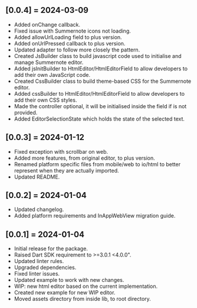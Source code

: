 ## [0.0.4] = 2024-03-09
* Added onChange callback.
* Fixed issue with Summernote icons not loading.
* Added allowUrlLoading field to plus version.
* Added onUrlPressed callback to plus version.
* Updated adapter to follow more closely the pattern.  
* Created JsBuilder class to build javascript code used to initialise and manage Summernote editor.  
* Added jsInitBuilder to HtmlEditor/HtmlEditorField to allow developers to add their own JavaScript code.  
* Created CssBuilder class to build theme-based CSS for the Summernote editor.  
* Added cssBuilder to HtmlEditor/HtmlEditorField to allow developers to add their own CSS styles.  
* Made the controller optional, it will be initialised inside the field if is not provided.  
* Added EditorSelectionState which holds the state of the selected text.  

## [0.0.3] = 2024-01-12
* Fixed exception with scrollbar on web.
* Added more features, from original editor, to plus version.
* Renamed platform specific files from mobile/web to io/html to better represent when they are actually imported.
* Updated README.

## [0.0.2] = 2024-01-04
* Updated changelog.
* Added platform requirements and InAppWebView migration guide.

## [0.0.1] = 2024-01-04

* Initial release for the package.
* Raised Dart SDK requirement to >=3.0.1 <4.0.0".
* Updated linter rules.
* Upgraded dependencies.
* Fixed linter issues.
* Updated example to work with new changes.
* WIP: new html editor based on the current implementation.
* Created new example for new WIP editor.
* Moved assets directory from inside lib, to root directory.
